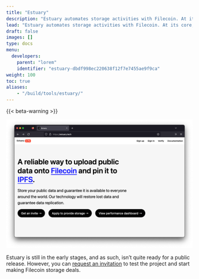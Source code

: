 ```yaml
---
title: "Estuary"
description: "Estuary automates storage activities with Filecoin. At its core, Estuary is a simple IPFS node that integrates a minimal Filecoin client library. It is an open-source project built by the Application Research Group."
lead: "Estuary automates storage activities with Filecoin. At its core, Estuary is a simple IPFS node that integrates a minimal Filecoin client library. It is an open-source project built by the [Application Research Group](https://arg.protocol.ai/), and is available at [github.com/application-research/estuary](https://github.com/application-research/estuary)."
draft: false
images: []
type: docs
menu:
  developers:
    parent: "lorem"
    identifier: "estuary-dbdf998ec220638f12f7e7455ae9f9ca"
weight: 100
toc: true
aliases:
    - "/build/tools/estuary/"
---
```


{{< beta-warning >}}

![The Estuary.tech website homepage.](estuary-homepage.png)

Estuary is still in the early stages, and as such, isn’t quite ready for a public release. However, you can [request an invitation](https://docs.estuary.tech/get-invite-key) to test the project and start making Filecoin storage deals.
